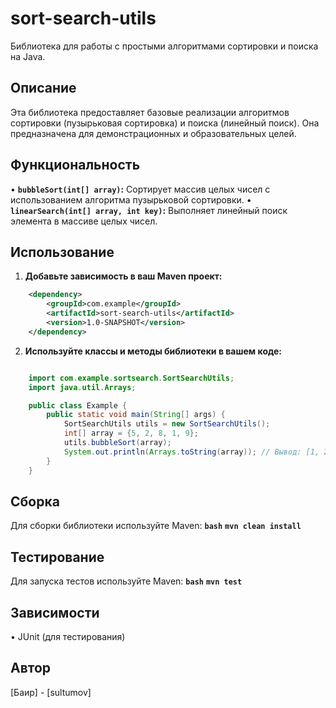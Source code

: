 # sort-search-utils

Библиотека для работы с простыми алгоритмами сортировки и поиска на Java.

## Описание

Эта библиотека предоставляет базовые реализации алгоритмов сортировки (пузырьковая сортировка) и поиска (линейный поиск).  Она предназначена для демонстрационных и образовательных целей.

## Функциональность

•   **`bubbleSort(int[] array)`:**  Сортирует массив целых чисел с использованием алгоритма пузырьковой сортировки.
•   **`linearSearch(int[] array, int key)`:**  Выполняет линейный поиск элемента в массиве целых чисел.

## Использование

1.  **Добавьте зависимость в ваш Maven проект:**
```xml
    <dependency>
        <groupId>com.example</groupId>
        <artifactId>sort-search-utils</artifactId>
        <version>1.0-SNAPSHOT</version>
    </dependency>
```
2.  **Используйте классы и методы библиотеки в вашем коде:**
```java

    import com.example.sortsearch.SortSearchUtils;
    import java.util.Arrays;

    public class Example {
        public static void main(String[] args) {
            SortSearchUtils utils = new SortSearchUtils();
            int[] array = {5, 2, 8, 1, 9};
            utils.bubbleSort(array);
            System.out.println(Arrays.toString(array)); // Вывод: [1, 2, 5, 8, 9]
        }
    }
```
## Сборка

Для сборки библиотеки используйте Maven: 
**`bash`**
**`mvn clean install`**


## Тестирование

Для запуска тестов используйте Maven:
**`bash`**
**`mvn test`**

## Зависимости

•   JUnit (для тестирования)

## Автор

[Баир] - [sultumov]





    

    
